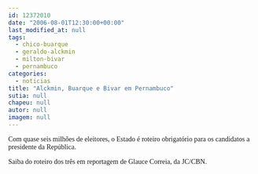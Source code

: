 ```yaml
---
id: 12372010
date: "2006-08-01T12:30:00+00:00"
last_modified_at: null
tags:
  - chico-buarque
  - geraldo-alckmin
  - milton-bivar
  - pernambuco
categories:
  - noticias
title: "Alckmin, Buarque e Bivar em Pernambuco"
sutia: null
chapeu: null
autor: null
imagem: null
---
```

<p><P><FONT face=Verdana>Com quase seis milhões de eleitores,&nbsp;o Estado é roteiro obrigatório para os candidatos a presidente da República.</FONT></P></p>
<p><P><FONT face=Verdana>Saiba do roteiro dos três em reportagem de Glauce Correia, da JC/CBN.</FONT></P> </p>
